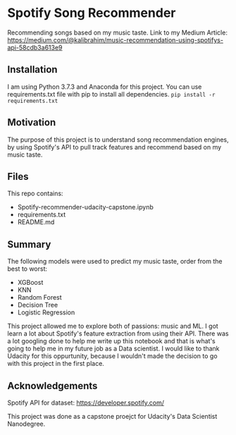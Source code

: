 # Spotify Song Recommender
Recommending songs based on my music taste. Link to my Medium Article: https://medium.com/@kalibrahim/music-recommendation-using-spotifys-api-58cdb3a613e9

## Installation
I am using Python 3.7.3 and Anaconda for this project. You can use requirements.txt file with pip to install all dependencies. 
`pip install -r requirements.txt`

## Motivation
The purpose of this project is to understand song recommendation engines, by using Spotify's API to pull track features and recommend based on my music taste.

## Files
This repo contains:
* Spotify-recommender-udacity-capstone.ipynb
* requirements.txt
* README.md

## Summary
The following models were used to predict my music taste, order from the best to worst:
- XGBoost
- KNN
- Random Forest
- Decision Tree
- Logistic Regression

This project allowed me to explore both of passions: music and ML. I got learn a lot about Spotify's feature extraction from using their API. There was a lot googling done to help me write up this notebook and that is what's going to help me in my future job as a Data scientist. I would like to thank Udacity for this oppurtunity, because I wouldn't made the decision to go with this project in the first place.

## Acknowledgements
Spotify API for dataset: https://developer.spotify.com/

This project was done as a capstone proejct for Udacity's Data Scientist Nanodegree.
